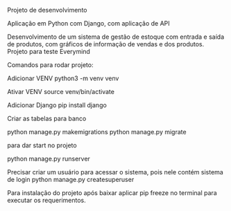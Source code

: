 Projeto de desenvolvimento

Aplicação em Python com Django, com aplicação de API 

Desenvolvimento de um sistema de gestão de estoque com entrada e saída de produtos, com gráficos de informação de vendas e dos produtos.
Projeto para teste Everymind

Comandos para rodar projeto:

Adicionar VENV
python3 -m venv venv

Ativar VENV
source venv/bin/activate

Adicionar Django
pip install django

Criar as tabelas para banco

python manage.py makemigrations
python manage.py migrate

para dar start no projeto

python manage.py runserver

Precisar criar um usuário para acessar o sistema, pois nele contém sistema de login
python manage.py createsuperuser

Para instalação do projeto após baixar
aplicar pip freeze no terminal para executar os requerimentos.
